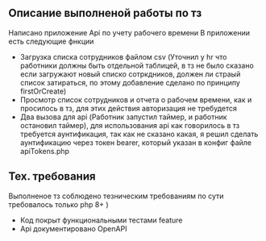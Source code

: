 ## Описание выполненой работы по тз

Написано приложение Api по учету рабочего времени 
В приложении есть следующие фнкции 
- Загрузка списка сотрудников файлом csv (Уточнил у hr что работники должны быть отдельной таблицей, в тз не было сказано если загружают новый списко сотркдников, должен ли страый список затираться, по этому добавление сделано по принципу firstOrCreate)
- Просмотр список сотрудников и отчета о рабочем времени, как и просилось в тз, для этих действия авторизация не требудется
- Два вызова для api (Работник запустил таймер, и работник остановил таймер), для использования api как говорилось в тз требуется аунтификация, так как не сказано какая, я решил сделать аунтификацию через токен bearer, который указан в конфиг файле apiTokens.php

## Тех. требования

Выполненое тз соблюдено тезническим требованиям по сути требовалось только php 8+ )

- Код покрыт функциональными тестами feature 
- Api документировано OpenAPI
